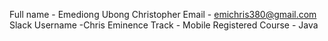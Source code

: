 Full name - Emediong Ubong Christopher
Email     - emichris380@gmail.com
Slack Username -Chris Eminence
Track      - Mobile
Registered Course - Java
